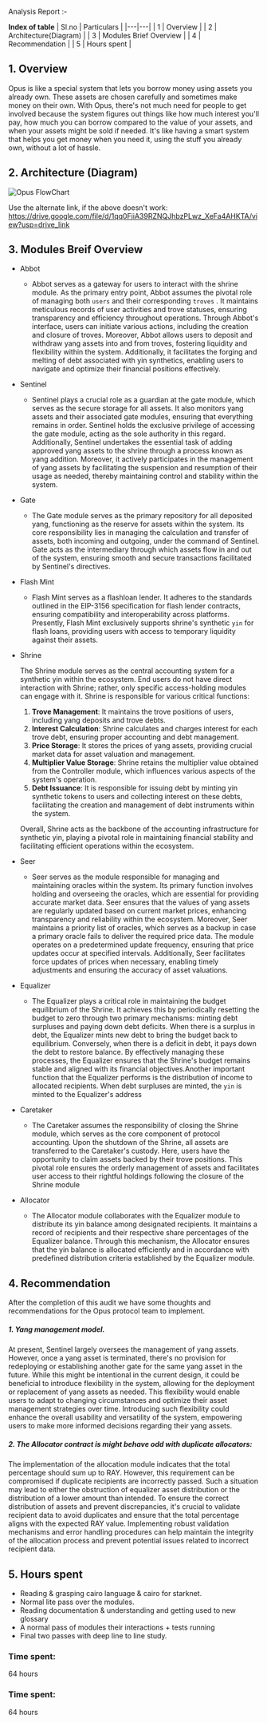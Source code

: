 Analysis Report :-

**Index of table**
| Sl.no  | Particulars  |
|---|---|
| 1   | Overview  |
| 2  | Architecture(Diagram)  |
| 3  | Modules Brief Overview  |
| 4  | Recommendation  |
| 5  | Hours spent  |


## 1. Overview
Opus is like a special system that lets you borrow money using assets you already own. These assets are chosen carefully and sometimes make money on their own. With Opus, there's not much need for people to get involved because the system figures out things like how much interest you'll pay, how much you can borrow compared to the value of your assets, and when your assets might be sold if needed. It's like having a smart system that helps you get money when you need it, using the stuff you already own, without a lot of hassle.

## 2. Architecture (Diagram)
![Opus FlowChart](https://cdn.discordapp.com/attachments/981277301100662804/1204472501783232622/Screenshot_2024-02-06_at_10.30.19_PM.png)

Use the alternate link, if the above doesn't work:
https://drive.google.com/file/d/1qq0FjiA39RZNQJhbzPLwz_XeFa4AHKTA/view?usp=drive_link

## 3. Modules Breif Overview

- Abbot
    - Abbot serves as a gateway for users to interact with the shrine module. As the primary entry point, Abbot assumes the pivotal role of managing both `users`  and their corresponding `troves` . It maintains meticulous records of user activities and trove statuses, ensuring transparency and efficiency throughout operations. Through Abbot's interface, users can initiate various actions, including the creation and closure of troves. Moreover, Abbot allows users to deposit and withdraw yang assets into and from troves, fostering liquidity and flexibility within the system. Additionally, it facilitates the forging and melting of debt associated with yin synthetics, enabling users to navigate and optimize their financial positions effectively.
- Sentinel
    - Sentinel plays a crucial role as a guardian at the gate module, which serves as the secure storage for all assets. It also monitors yang assets and their associated gate modules, ensuring that everything remains in order. Sentinel holds the exclusive privilege of accessing the gate module, acting as the sole authority in this regard. Additionally, Sentinel undertakes the essential task of adding approved yang assets to the shrine through a process known as yang addition. Moreover, it actively participates in the management of yang assets by facilitating the suspension and resumption of their usage as needed, thereby maintaining control and stability within the system.
- Gate
    - The Gate module serves as the primary repository for all deposited yang, functioning as the reserve for assets within the system. Its core responsibility lies in managing the calculation and transfer of assets, both incoming and outgoing, under the command of Sentinel. Gate acts as the intermediary through which assets flow in and out of the system, ensuring smooth and secure transactions facilitated by Sentinel's directives.
- Flash Mint
    - Flash Mint serves as a flashloan lender. It adheres to the standards outlined in the EIP-3156 specification for flash lender contracts, ensuring compatibility and interoperability across platforms. Presently, Flash Mint exclusively supports shrine's synthetic `yin`  for flash loans, providing users with access to temporary liquidity against their assets.
- Shrine
    
    The Shrine module serves as the central accounting system for a synthetic yin within the ecosystem. End users do not have direct interaction with Shrine; rather, only specific access-holding modules can engage with it. Shrine is responsible for various critical functions:
    
    1. **Trove Management**: It maintains the trove positions of users, including yang deposits and trove debts.
    2. **Interest Calculation**: Shrine calculates and charges interest for each trove debt, ensuring proper accounting and debt management.
    3. **Price Storage**: It stores the prices of yang assets, providing crucial market data for asset valuation and management.
    4. **Multiplier Value Storage**: Shrine retains the multiplier value obtained from the Controller module, which influences various aspects of the system's operation.
    5. **Debt Issuance**: It is responsible for issuing debt by minting yin synthetic tokens to users and collecting interest on these debts, facilitating the creation and management of debt instruments within the system.
    
    Overall, Shrine acts as the backbone of the accounting infrastructure for synthetic yin, playing a pivotal role in maintaining financial stability and facilitating efficient operations within the ecosystem.
    
- Seer
    - Seer serves as the module responsible for managing and maintaining oracles within the system. Its primary function involves holding and overseeing the oracles, which are essential for providing accurate market data. Seer ensures that the values of yang assets are regularly updated based on current market prices, enhancing transparency and reliability within the ecosystem. Moreover, Seer maintains a priority list of oracles, which serves as a backup in case a primary oracle fails to deliver the required price data. The module operates on a predetermined update frequency, ensuring that price updates occur at specified intervals. Additionally, Seer facilitates force updates of prices when necessary, enabling timely adjustments and ensuring the accuracy of asset valuations.
- Equalizer
    - The Equalizer plays a critical role in maintaining the budget equilibrium of the Shrine. It achieves this by periodically resetting the budget to zero through two primary mechanisms: minting debt surpluses and paying down debt deficits. When there is a surplus in debt, the Equalizer mints new debt to bring the budget back to equilibrium. Conversely, when there is a deficit in debt, it pays down the debt to restore balance. By effectively managing these processes, the Equalizer ensures that the Shrine's budget remains stable and aligned with its financial objectives.Another important function that the Equalizer performs is the distribution of income to allocated recipients. When debt surpluses are minted, the `yin` is minted to the Equalizer's address
- Caretaker
    - The Caretaker assumes the responsibility of closing the Shrine module, which serves as the core component of protocol accounting. Upon the shutdown of the Shrine, all assets are transferred to the Caretaker's custody. Here, users have the opportunity to claim assets backed by their trove positions. This pivotal role ensures the orderly management of assets and facilitates user access to their rightful holdings following the closure of the Shrine module
- Allocator
    - The Allocator module collaborates with the Equalizer module to distribute its yin balance among designated recipients. It maintains a record of recipients and their respective share percentages of the Equalizer balance. Through this mechanism, the Allocator ensures that the yin balance is allocated efficiently and in accordance with predefined distribution criteria established by the Equalizer module.

## 4. Recommendation

After the completion of this audit we have some thoughts and recommendations for the Opus protocol team to implement.

##### 1. Yang management model.
At present, Sentinel largely oversees the management of yang assets. However, once a yang asset is terminated, there's no provision for redeploying or establishing another gate for the same yang asset in the future. While this might be intentional in the current design, it could be beneficial to introduce flexibility in the system, allowing for the deployment or replacement of yang assets as needed. This flexibility would enable users to adapt to changing circumstances and optimize their asset management strategies over time. Introducing such flexibility could enhance the overall usability and versatility of the system, empowering users to make more informed decisions regarding their yang assets.

##### 2. The Allocator contract is might behave odd with duplicate allocators:
The implementation of the allocation module indicates that the total percentage should sum up to RAY. However, this requirement can be compromised if duplicate recipients are incorrectly passed. Such a situation may lead to either the obstruction of equalizer asset distribution or the distribution of a lower amount than intended. To ensure the correct distribution of assets and prevent discrepancies, it's crucial to validate recipient data to avoid duplicates and ensure that the total percentage aligns with the expected RAY value. Implementing robust validation mechanisms and error handling procedures can help maintain the integrity of the allocation process and prevent potential issues related to incorrect recipient data.


## 5. Hours spent
- Reading & grasping cairo language & cairo for starknet.
- Normal lite pass over the modules.
- Reading documentation & understanding and getting used to new glossary
- A normal pass of modules their interactions + tests running
- Final two passes with deep line to line study.

### Time spent:
64 hours

### Time spent:
64 hours